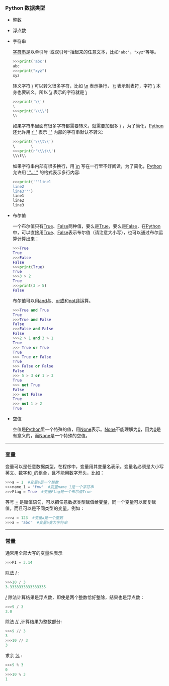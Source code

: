 ### Python 数据类型
+ 整数
+ 浮点数
+ 字符串

  [字符串]()是以单引号`'`或双引号`"`括起来的任意文本，比如`'abc'`，`"xyz"`等等。
  ```python
  >>>print('abc')
  abc
  >>>print("xyz")
  xyz
  ```
  转义字符 [\\]() 可以转义很多字符，比如 [\n]() 表示换行， [\t]() 表示制表符，字符 [\\]() 本身也要转义，所以 [\\\\]() 表示的字符就是 [\\]()
  ```python
  >>>print('\\')
  \
  >>>print('\\\\')
  \\
  ```
  如果字符串里面有很多字符都需要转义，就需要加很多 [\\]() ，为了简化，[Python]()还允许用 [r' ']() 表示 [' ']() 内部的字符串默认不转义:
  ```python
  >>>print('\\\t\\')
  \       \
  >>>print(r'\\\t\\')
  \\\t\\
  ```
  如果字符串内部有很多换行，用 [\n]() 写在一行里不好阅读，为了简化，[Python]()允许用 ['''...''']() 的格式表示多行内容:
  ```python
  >>>print('''line1
  line2
  line3''')
  line1
  line2
  line3
  ```
+ 布尔值

  一个布尔值只有[True]()、[False]()两种值，要么是[True]()，要么是[False]()，在[Python]()中，可以直接用[True]()、[False]()表示布尔值（请注意大小写），也可以通过布尔运算计算出来：
  ```python
  >>>True
  True
  >>>False
  False
  >>>print(True)
  True
  >>>3 > 2
  True
  >>>print(3 > 5)
  False
  ```
  布尔值可以用[and与]()、[or或]()和[not非]()运算。
  ```python
  >>>True and True
  True
  >>>True and False
  False
  >>>False and False
  False
  >>>2 > 1 and 3 > 1
  True
  >>> True or True
  True
  >>> True or False
  True
  >>> False or False
  False
  >>> 5 > 3 or 1 > 3
  True
  >>> not True
  False
  >>> not False
  True
  >>> not 1 > 2
  True
  ```
+ 空值

  空值是[Python]()里一个特殊的值，用[None]()表示。[None]()不能理解为[0]()，因为[0]()是有意义的，而[None]()是一个特殊的空值。
---
### 变量
变量可以是任意数据类型，在程序中，变量用其变量名表示。变量名必须是大小写英文、数字和`_`的组合，且不能用数字开头，比如：
```python
>>>a = 1  #变量a是一个整数
>>>name_1 = 'fmw'  #变量name_1是一个字符串
>>>Flag = True  #变量Flag是一个布尔值True
```
等号 [=]() 是赋值语句，可以把任意数据类型赋值给变量，同一个变量可以反复赋值，而且可以是不同类型的变量，例如：
```python
>>>a = 123  #变量a是一个整数
>>>a = 'abc'  #变量a变为字符串
```
---
### 常量
通常用全部大写的变量名表示
```python
>>>PI = 3.14
```
除法 [/]() :
```python
>>>10 / 3
3.3333333333333335
```
 [/]() 除法计算结果是浮点数，即使是两个整数恰好整除，结果也是浮点数：
```python
>>>9 / 3
3.0
``` 
除法 [//]() ,计算结果为整数部分:
```python
>>>9 // 3
3
>>>10 // 3
3
```
求余 [%]() :
```python
>>>9 % 3
0
>>>10 % 3
1
```



